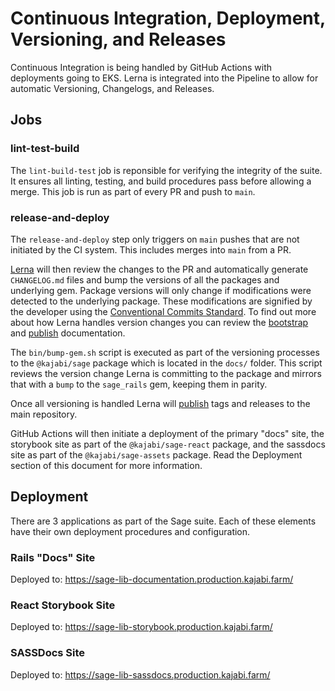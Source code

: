 # Continuous Integration, Deployment, Versioning, and Releases

Continuous Integration is being handled by GitHub Actions with deployments going to EKS. Lerna is integrated into the Pipeline to allow for automatic Versioning, Changelogs, and Releases.

## Jobs

### lint-test-build

The `lint-build-test` job is reponsible for verifying the integrity of the suite. It ensures all linting, testing, and build procedures pass before allowing a merge. This job is run as part of every PR and push to `main`.

### release-and-deploy

The `release-and-deploy` step only triggers on `main` pushes that are not initiated by the CI system. This includes merges into `main` from a PR.

[Lerna](https://github.com/lerna/lerna) will then review the changes to the PR and automatically generate `CHANGELOG.md` files and bump the versions of all the packages and underlying gem. Package versions will only change if modifications were detected to the underlying package. These modifications are signified by the developer using the [Conventional Commits Standard](https://www.conventionalcommits.org/en/v1.0.0/). To find out more about how Lerna handles version changes you can review the [bootstrap](https://github.com/lerna/lerna/tree/main/commands/bootstrap#readme) and [publish](https://github.com/lerna/lerna/tree/main/commands/publish#readme) documentation.

The `bin/bump-gem.sh` script is executed as part of the versioning processes to the `@kajabi/sage` package which is located in the `docs/` folder. This script reviews the version change Lerna is committing to the package and mirrors that with a `bump` to the `sage_rails` gem, keeping them in parity.

Once all versioning is handled Lerna will [publish](https://github.com/lerna/lerna/tree/main/commands/publish#readme) tags and releases to the main repository.

GitHub Actions will then initiate a deployment of the primary "docs" site, the storybook site as part of the `@kajabi/sage-react` package, and the sassdocs site as part of the `@kajabi/sage-assets` package. Read the Deployment section of this document for more information.

## Deployment

There are 3 applications as part of the Sage suite. Each of these elements have their own deployment procedures and configuration.

### Rails "Docs" Site

Deployed to: https://sage-lib-documentation.production.kajabi.farm/

### React Storybook Site

Deployed to: https://sage-lib-storybook.production.kajabi.farm/

### SASSDocs Site

Deployed to: https://sage-lib-sassdocs.production.kajabi.farm/
